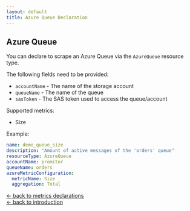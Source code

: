 ```yaml
---
layout: default
title: Azure Queue Declaration
---
```


## Azure Queue
You can declare to scrape an Azure Queue via the `AzureQueue` resource type.

The following fields need to be provided:
- `accountName` - The name of the storage account
- `queueName` - The name of the queue
- `sasToken` - The SAS token used to access the queue/account

Supported metrics:
- Size

Example:
```yaml
name: demo_queue_size
description: "Amount of active messages of the 'orders' queue"
resourceType: AzureQueue
accountName: promitor
queueName: orders
azureMetricConfiguration:
  metricName: Size
  aggregation: Total
```

[&larr; back to metrics declarations](/configuration/metrics)<br />
[&larr; back to introduction](/)
